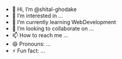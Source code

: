 - 👋 Hi, I’m @shital-ghodake
- 👀 I’m interested in ...
- 🌱 I’m currently learning WebDevelopment
- 💞️ I’m looking to collaborate on ...
- 📫 How to reach me ...
- 😄 Pronouns: ...
- ⚡ Fun fact: ...

<!---
shital-ghodake/shital-ghodake is a ✨ special ✨ repository because its `README.md` (this file) appears on your GitHub profile.
You can click the Preview link to take a look at your changes.
--->
